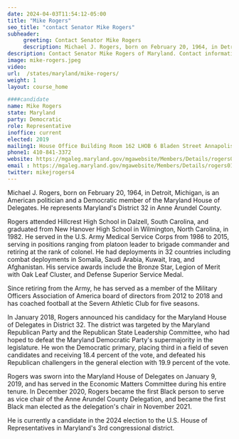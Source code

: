 ```yaml
---
date: 2024-04-03T11:54:12-05:00
title: "Mike Rogers"
seo_title: "contact Senator Mike Rogers"
subheader:
     greeting: Contact Senator Mike Rogers
     description: Michael J. Rogers, born on February 20, 1964, in Detroit, Michigan, is an American politician and a Democratic member of the Maryland House of Delegates. He represents Maryland's District 32 in Anne Arundel County.
description: Contact Senator Mike Rogers of Maryland. Contact information for Mike Rogers includes email address, phone number, and mailing address.
image: mike-rogers.jpeg
video:
url:  /states/maryland/mike-rogers/
weight: 1
layout: course_home

####candidate
name: Mike Rogers
state: Maryland
party: Democratic
role: Representative
inoffice: current
elected: 2019
mailing1: House Office Building Room 162 LHOB 6 Bladen Street Annapolis, MD 21401
phone1: 410-841-3372
website: https://mgaleg.maryland.gov/mgawebsite/Members/Details/rogers01/
email : https://mgaleg.maryland.gov/mgawebsite/Members/Details/rogers01/
twitter: mikejrogers4
---
```


Michael J. Rogers, born on February 20, 1964, in Detroit, Michigan, is an American politician and a Democratic member of the Maryland House of Delegates. He represents Maryland's District 32 in Anne Arundel County.

Rogers attended Hillcrest High School in Dalzell, South Carolina, and graduated from New Hanover High School in Wilmington, North Carolina, in 1982. He served in the U.S. Army Medical Service Corps from 1986 to 2015, serving in positions ranging from platoon leader to brigade commander and retiring at the rank of colonel. He had deployments in 32 countries including combat deployments in Somalia, Saudi Arabia, Kuwait, Iraq, and Afghanistan. His service awards include the Bronze Star, Legion of Merit with Oak Leaf Cluster, and Defense Superior Service Medal.

Since retiring from the Army, he has served as a member of the Military Officers Association of America board of directors from 2012 to 2018 and has coached football at the Severn Athletic Club for five seasons.

In January 2018, Rogers announced his candidacy for the Maryland House of Delegates in District 32. The district was targeted by the Maryland Republican Party and the Republican State Leadership Committee, who had hoped to defeat the Maryland Democratic Party's supermajority in the legislature. He won the Democratic primary, placing third in a field of seven candidates and receiving 18.4 percent of the vote, and defeated his Republican challengers in the general election with 19.9 percent of the vote.

Rogers was sworn into the Maryland House of Delegates on January 9, 2019, and has served in the Economic Matters Committee during his entire tenure. In December 2020, Rogers became the first Black person to serve as vice chair of the Anne Arundel County Delegation, and became the first Black man elected as the delegation's chair in November 2021.

He is currently a candidate in the 2024 election to the U.S. House of Representatives in Maryland's 3rd congressional district.
